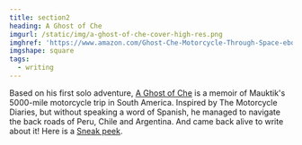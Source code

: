 ```yaml
---
title: section2
heading: A Ghost of Che
imgurl: /static/img/a-ghost-of-che-cover-high-res.png
imghref: 'https://www.amazon.com/Ghost-Che-Motorcycle-Through-Space-ebook/dp/B079K1DLDX/'
imgshape: square
tags:
  - writing
---
```


Based on his first solo adventure, [A Ghost of Che](https://www.amazon.com/Ghost-Che-Motorcycle-Through-Space-ebook/dp/B079K1DLDX/) is a memoir of Mauktik's 5000-mile motorcycle trip in South America. Inspired by The Motorcycle Diaries, but without speaking a word of Spanish, he managed to navigate the back roads of Peru, Chile and Argentina. And came back alive to write about it! Here is a [Sneak peek](https://publish.pothi.com/preview/?sku=SKU8108).
